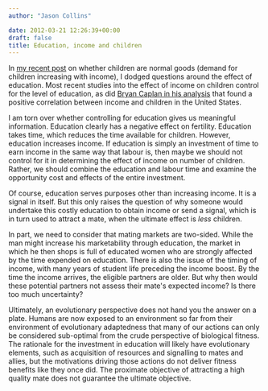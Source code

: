 ```yaml
---
author: "Jason Collins"

date: 2012-03-21 12:26:39+00:00
draft: false
title: Education, income and children
---
```


In [my recent post](https://www.jasoncollins.blog/are-children-normal-goods/) on whether children are normal goods (demand for children increasing with income), I dodged questions around the effect of education. Most recent studies into the effect of income on children control for the level of education, as did [Bryan Caplan in his analysis](http://econlog.econlib.org/archives/2011/06/kids_are_normal.html) that found a positive correlation between income and children in the United States.

I am torn over whether controlling for education gives us meaningful information. Education clearly has a negative effect on fertility. Education takes time, which reduces the time available for children. However, education increases income. If education is simply an investment of time to earn income in the same way that labour is, then maybe we should not control for it in determining the effect of income on number of children. Rather, we should combine the education and labour time and examine the opportunity cost and effects of the entire investment.

Of course, education serves purposes other than increasing income. It is a signal in itself. But this only raises the question of why someone would undertake this costly education to obtain income or send a signal, which is in turn used to attract a mate, when the ultimate effect is _less_ children.

In part, we need to consider that mating markets are two-sided. While the man might increase his marketability through education, the market in which he then shops is full of educated women who are strongly affected by the time expended on education. There is also the issue of the timing of income, with many years of student life preceding the income boost. By the time the income arrives, the eligible partners are older. But why then would these potential partners not assess their mate's expected income? Is there too much uncertainty?

Ultimately, an evolutionary perspective does not hand you the answer on a plate. Humans are now exposed to an environment so far from their environment of evolutionary adaptedness that many of our actions can only be considered sub-optimal from the crude perspective of biological fitness. The rationale for the investment in education will likely have evolutionary elements, such as acquisition of resources and signalling to mates and allies, but the motivations driving those actions do not deliver fitness benefits like they once did. The proximate objective of attracting a high quality mate does not guarantee the ultimate objective.
